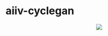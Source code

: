 # aiiv-cyclegan
<p align="center">
  <source src="https://user-images.githubusercontent.com/30401243/222059892-8e775ed3-a84c-40f8-b83e-331422552541.mp4" type="video/mp4">
</p>
<p align="center">
  <img src="https://user-images.githubusercontent.com/30401243/222060214-4364f6e0-2a5c-4884-a3d7-6712751a133b.png">
</p>
